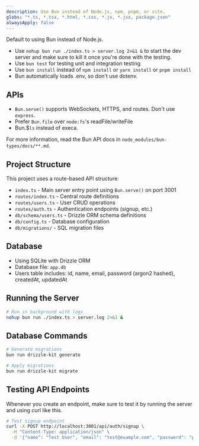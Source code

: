 ```yaml
---
description: Use Bun instead of Node.js, npm, pnpm, or vite.
globs: "*.ts, *.tsx, *.html, *.css, *.js, *.jsx, package.json"
alwaysApply: false
---
```


Default to using Bun instead of Node.js.

- Use `nohup bun run ./index.ts > server.log 2>&1 &` to start the dev server and make sure to kill it once you're done with the testing.
- Use `bun test` for testing unit and integration testing
- Use `bun install` instead of `npm install` or `yarn install` or `pnpm install`
- Bun automatically loads .env, so don't use dotenv.

## APIs

- `Bun.serve()` supports WebSockets, HTTPS, and routes. Don't use `express`.
- Prefer `Bun.file` over `node:fs`'s readFile/writeFile
- Bun.$`ls` instead of execa.

For more information, read the Bun API docs in `node_modules/bun-types/docs/**.md`.

## Project Structure

This project uses a route-based API structure:

- `index.ts` - Main server entry point using `Bun.serve()` on port 3001
- `routes/index.ts` - Central route definitions
- `routes/users.ts` - User CRUD operations
- `routes/auth.ts` - Authentication endpoints (signup, etc.)
- `db/schema/users.ts` - Drizzle ORM schema definitions
- `db/config.ts` - Database configuration
- `db/migrations/` - SQL migration files

## Database

- Using SQLite with Drizzle ORM
- Database file: `app.db`
- Users table includes: id, name, email, password (argon2 hashed), createdAt, updatedAt

## Running the Server

```bash
# Run in background with logs
nohup bun run ./index.ts > server.log 2>&1 &
```

## Database Commands

```bash
# Generate migrations
bun run drizzle-kit generate

# Apply migrations
bun run drizzle-kit migrate
```

## Testing API Endpoints

Whenever you create an endpoint, make sure to test it by running the server and using curl like this.

```bash
# Test signup endpoint
curl -X POST http://localhost:3001/api/auth/signup \
  -H "Content-Type: application/json" \
  -d '{"name": "Test User", "email": "test@example.com", "password": "password123"}'
```
